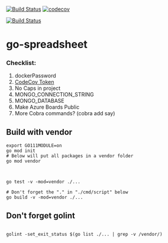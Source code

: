 


[![Build Status](https://travis-ci.org/mchirico/go-spreadsheet.svg?branch=master)](https://travis-ci.org/mchirico/go-spreadsheet)
[![codecov](https://codecov.io/gh/mchirico/go-spreadsheet/branch/master/graph/badge.svg)](https://codecov.io/gh/mchirico/go-spreadsheet)

[![Build Status](https://mchirico.visualstudio.com/go-spreadsheet/_apis/build/status/mchirico.go-spreadsheet?branchName=master)](https://mchirico.visualstudio.com/go-spreadsheet/_build/latest?definitionId=9&branchName=master)


# go-spreadsheet



### Checklist:

1. dockerPassword
2. [CodeCov Token](https://codecov.io/gh/mchirico)
3. No Caps in project
4. MONGO_CONNECTION_STRING
5. MONGO_DATABASE 
6. Make Azure Boards Public
7. More Cobra commands? (cobra add say)



## Build with vendor
```
export GO111MODULE=on
go mod init
# Below will put all packages in a vendor folder
go mod vendor



go test -v -mod=vendor ./...

# Don't forget the "." in "./cmd/script" below
go build -v -mod=vendor ./...
```


## Don't forget golint

```

golint -set_exit_status $(go list ./... | grep -v /vendor/)

```


